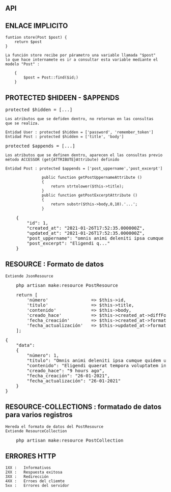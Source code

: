 ## API

## ENLACE IMPLICITO

    funtion store(Post $post) {
        return $post
    }

    La función store recibe por párametro una variable llamada "$post"
    lo que hace internamete es ir a consultar esta variable mediante el
    modelo "Post" :

        {
            $post = Post::find($id;)
        }

## PROTECTED $HIDEEN - $APPENDS

<pre>protected $hidden = [...]</pre>

    Los atributos que se defiden dentro, no retornan en las consultas
    que se realiza.

    Entidad User : protected $hidden = ['password', 'remember_token']
    Entidad Post : protected $hidden = ['title', 'body']

<pre>protected $appends = [...]</pre>
    Los atributos que se definen dentro, aparecen el las consultas previo
    método ACCESSOR (get{ATTRIBUTE}Attribute) definido 

    Entidad Post : protected $appends = ['post_uppername','post_excerpt']
     
                    public function getPostUppernameAttribute ()
                    {
                        return strtolower($this->title);
                    }
                    public function getPostExcerptAttribute () 
                    {
                        return substr($this->body,0,10).'...';
                    }

<pre>
    {
        "id": 1,
        "created_at": "2021-01-26T17:52:35.000000Z",
        "updated_at": "2021-01-26T17:52:35.000000Z",
        "post_uppername": "omnis animi deleniti ipsa cumque quidem ut.",
        "post_excerpt": "Eligendi q..."
    }
</pre>

## RESOURCE : Formato de datos

    Extiende JsonResource

<pre>
    php artisan make:resource PostResource
</pre>

<pre>
    return [
        'número'                => $this->id,
        'título'                => $this->title,
        'contenido'             => $this->body,
        'creado_hace'           => $this->created_at->diffForHumans(), 
        'fecha_creación'        => $this->created_at->format('d-m-Y'),
        'fecha_actualización'   => $this->updated_at->format('d-m-Y'),
    ];
</pre>
<pre>
{
    "data": 
    {
        "número": 1,
        "título": "Omnis animi deleniti ipsa cumque quidem ut.",
        "contenido": "Eligendi quaerat tempora voluptatem in occaecati..",
        "creado_hace": "9 hours ago",
        "fecha_creación": "26-01-2021",
        "fecha_actualización": "26-01-2021"
    }
}
</pre>

## RESOURCE-COLLECTIONS : formatado de datos para varios registros

    Hereda el formato de datos del PostResource
    Extiende ResourceCollection
<pre>
    php artisan make:resource PostCollection
</pre>

## ERRORES HTTP

    1XX :   Informativos
    2XX :   Respuesta exitosa
    3XX :   Redirección
    4XX :   Erroes del cliemte
    5xx :   Errores del servidor